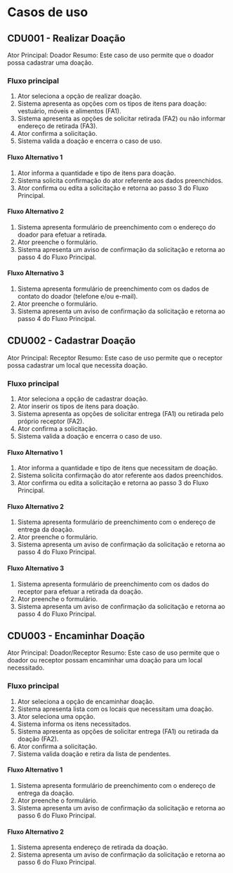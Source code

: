 # Casos de uso

## CDU001 - Realizar Doação
Ator Principal: Doador
Resumo: Este caso de uso permite que o doador possa cadastrar uma doação.

### Fluxo principal
1. Ator seleciona a opção de realizar doação.
2. Sistema apresenta as opções com os tipos de itens para doação: vestuário, móveis e alimentos (FA1).
3. Sistema apresenta as opções de solicitar retirada (FA2) ou não informar endereço de retirada (FA3).
4. Ator confirma a solicitação.
5. Sistema valida a doação e encerra o caso de uso.
#### Fluxo Alternativo 1
1. Ator informa a quantidade e tipo de itens para doação.
2. Sistema solicita confirmação do ator referente aos dados preenchidos.
3. Ator confirma ou edita a solicitação e retorna ao passo 3 do Fluxo Principal.
#### Fluxo Alternativo 2
1. Sistema apresenta formulário de preenchimento com o endereço do doador para efetuar a retirada.
2. Ator preenche o formulário.
3. Sistema apresenta um aviso de confirmação da solicitação e retorna ao passo 4 do Fluxo Principal.
#### Fluxo Alternativo 3
1. Sistema apresenta formulário de preenchimento com os dados de contato do doador (telefone e/ou e-mail).
2. Ator preenche o formulário.
3. Sistema apresenta um aviso de confirmação da solicitação e retorna ao passo 4 do Fluxo Principal.

## CDU002 - Cadastrar Doação
Ator Principal: Receptor
Resumo: Este caso de uso permite que o receptor possa cadastrar um local que necessita doação.

### Fluxo principal
1. Ator seleciona a opção de cadastrar doação.
2. Ator inserir os tipos de itens para doação.
3. Sistema apresenta as opções de solicitar entrega (FA1) ou retirada pelo próprio receptor (FA2).
4. Ator confirma a solicitação.
5. Sistema valida a doação e encerra o caso de uso.
#### Fluxo Alternativo 1
1. Ator informa a quantidade e tipo de itens que necessitam de doação.
2. Sistema solicita confirmação do ator referente aos dados preenchidos.
3. Ator confirma ou edita a solicitação e retorna ao passo 3 do Fluxo Principal.
#### Fluxo Alternativo 2
1. Sistema apresenta formulário de preenchimento com o endereço de entrega da doação.
2. Ator preenche o formulário.
3. Sistema apresenta um aviso de confirmação da solicitação e retorna ao passo 4 do Fluxo Principal.
#### Fluxo Alternativo 3
1. Sistema apresenta formulário de preenchimento com os dados do receptor para efetuar a retirada da doação.
2. Ator preenche o formulário.
3. Sistema apresenta um aviso de confirmação da solicitação e retorna ao passo 4 do Fluxo Principal.

## CDU003 - Encaminhar Doação
Ator Principal: Doador/Receptor
Resumo: Este caso de uso permite que o doador ou receptor possam encaminhar uma doação para um local necessitado.

### Fluxo principal
1. Ator seleciona a opção de encaminhar doação.
2. Sistema apresenta lista com os locais que necessitam uma doação.
3. Ator seleciona uma opção.
4. Sistema informa os itens necessitados.
5. Sistema apresenta as opções de solicitar entrega (FA1) ou retirada da doação (FA2).
6. Ator confirma a solicitação.
5. Sistema valida doação e retira da lista de pendentes.
#### Fluxo Alternativo 1
1. Sistema apresenta formulário de preenchimento com o endereço de entrega da doação.
2. Ator preenche o formulário.
3. Sistema apresenta um aviso de confirmação da solicitação e retorna ao passo 6 do Fluxo Principal.
#### Fluxo Alternativo 2
1. Sistema apresenta endereço de retirada da doação.
2. Sistema apresenta um aviso de confirmação da solicitação e retorna ao passo 6 do Fluxo Principal.
